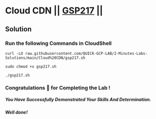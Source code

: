 # Cloud CDN || [GSP217](https://www.cloudskillsboost.google/focuses/1251?parent=catalog) ||

## Solution

### Run the following Commands in CloudShell

```
curl -LO raw.githubusercontent.com/QUICK-GCP-LAB/2-Minutes-Labs-Solutions/main/Cloud%20CDN/gsp217.sh

sudo chmod +x gsp217.sh

./gsp217.sh
```

### Congratulations 🎉 for Completing the Lab !

##### *You Have Successfully Demonstrated Your Skills And Determination.*

#### *Well done!*
